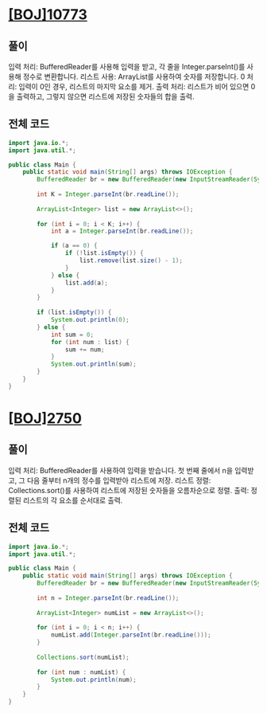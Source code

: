 # [[BOJ]10773](https://www.acmicpc.net/problem/10773)

## 풀이
입력 처리: BufferedReader를 사용해 입력을 받고, 각 줄을 Integer.parseInt()를 사용해 정수로 변환합니다.
리스트 사용: ArrayList<Integer>를 사용하여 숫자를 저장합니다.
0 처리: 입력이 0인 경우, 리스트의 마지막 요소를 제거.
출력 처리: 리스트가 비어 있으면 0을 출력하고, 그렇지 않으면 리스트에 저장된 숫자들의 합을 출력.

## 전체 코드
```java
import java.io.*;
import java.util.*;

public class Main {
    public static void main(String[] args) throws IOException {
        BufferedReader br = new BufferedReader(new InputStreamReader(System.in));
        
        int K = Integer.parseInt(br.readLine());
        
        ArrayList<Integer> list = new ArrayList<>();
        
        for (int i = 0; i < K; i++) {
            int a = Integer.parseInt(br.readLine());

            if (a == 0) {
                if (!list.isEmpty()) {
                    list.remove(list.size() - 1);
                }
            } else {
                list.add(a);
            }
        }
        
        if (list.isEmpty()) {
            System.out.println(0);
        } else {
            int sum = 0;
            for (int num : list) {
                sum += num;
            }
            System.out.println(sum);
        }
    }
}
```

# [[BOJ]2750](https://www.acmicpc.net/problem/2750)

## 풀이
입력 처리: BufferedReader를 사용하여 입력을 받습니다. 첫 번째 줄에서 n을 입력받고, 그 다음 줄부터 n개의 정수를 입력받아 리스트에 저장.
리스트 정렬: Collections.sort()를 사용하여 리스트에 저장된 숫자들을 오름차순으로 정렬.
출력: 정렬된 리스트의 각 요소를 순서대로 출력.

## 전체 코드
```java
import java.io.*;
import java.util.*;

public class Main {
    public static void main(String[] args) throws IOException {
        BufferedReader br = new BufferedReader(new InputStreamReader(System.in));
        
        int n = Integer.parseInt(br.readLine());
        
        ArrayList<Integer> numList = new ArrayList<>();
        
        for (int i = 0; i < n; i++) {
            numList.add(Integer.parseInt(br.readLine()));
        }
        
        Collections.sort(numList);
        
        for (int num : numList) {
            System.out.println(num);
        }
    }
}

```
